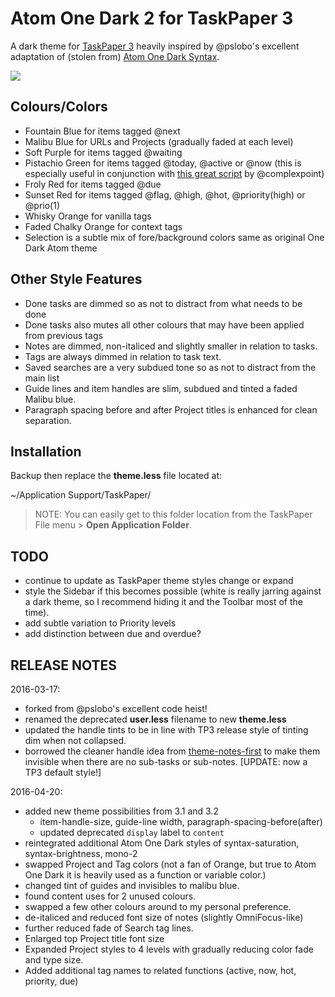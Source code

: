 # Atom One Dark 2 for TaskPaper 3

A dark theme for [TaskPaper 3](http://taskpaper.com) heavily inspired by @pslobo's excellent adaptation of (stolen from) [Atom One Dark Syntax](https://github.com/atom/one-dark-syntax).

![](https://raw.githubusercontent.com/pslobo/TaskPaper-Atom-One-Dark/master/Preview.png)

## Colours/Colors

- Fountain Blue for items tagged @next
- Malibu Blue for URLs and Projects (gradually faded at each level)
- Soft Purple for items tagged @waiting
- Pistachio Green for items tagged @today, @active or @now (this is especially useful in conjunction with [this great script](http://support.hogbaysoftware.com/t/script-displaying-the-active-task-in-the-os-x-menu-bar/1290) by @complexpoint)
- Froly Red for items tagged @due
- Sunset Red for items tagged @flag, @high, @hot, @priority(high) or @prio(1)
- Whisky Orange for vanilla tags
- Faded Chalky Orange for context tags
- Selection is a subtle mix of fore/background colors same as original One Dark Atom theme

## Other Style Features

- Done tasks are dimmed so as not to distract from what needs to be done
- Done tasks also mutes all other colours that may have been applied from previous tags
- Notes are dimmed, non-italiced and slightly smaller in relation to tasks.
- Tags are always dimmed in relation to task text.
- Saved searches are a very subdued tone so as not to distract from the main list
- Guide lines and item handles are slim, subdued and tinted a faded Malibu blue.
- Paragraph spacing before and after Project titles is enhanced for clean separation.

## Installation

Backup then replace the **theme.less** file located at:

  ~/Application Support/TaskPaper/

> NOTE: You can easily get to this folder location from the TaskPaper File menu > **Open Application Folder**.

## TODO

- continue to update as TaskPaper theme styles change or expand
- style the Sidebar if this becomes possible (white is really jarring against a dark theme, so I recommend hiding it and the Toolbar most of the time).
- add subtle variation to Priority levels
- add distinction between due and overdue?

## RELEASE NOTES

2016-03-17:

- forked from @pslobo's excellent code heist!
- renamed the deprecated **user.less** filename to new **theme.less**
- updated the handle tints to be in line with TP3 release style of tinting dim when not collapsed.
- borrowed the cleaner handle idea from [theme-notes-first](https://github.com/pascallaliberte/theme-notes-first) to make them invisible when there are no sub-tasks or sub-notes. [UPDATE: now a TP3 default style!]

2016-04-20:

- added new theme possibilities from 3.1 and 3.2
  - item-handle-size, guide-line width, paragraph-spacing-before(after)
  - updated deprecated ```display``` label to ```content```
- reintegrated additional Atom One Dark styles of syntax-saturation, syntax-brightness, mono-2
- swapped Project and Tag colors (not a fan of Orange, but true to Atom One Dark it is heavily used as a function or variable color.)
- changed tint of guides and invisibles to malibu blue.
- found content uses for 2 unused colours.
- swapped a few other colours around to my personal preference.
- de-italiced and reduced font size of notes (slightly OmniFocus-like)
- further reduced fade of Search tag lines.
- Enlarged top Project title font size
- Expanded Project styles to 4 levels with gradually reducing color fade and type size.
- Added additional tag names to related functions (active, now, hot, priority, due)
